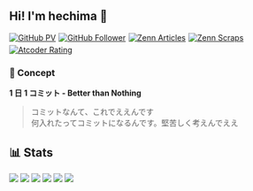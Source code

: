 ## Hi! I'm hechima 👋
<div style="display: flex; flex-wrap: wrap; gap: 5px; align-items: center;">
  <a href="https://github.com/hechima256"><img src="https://komarev.com/ghpvc/?username=hechima256&style=flat-square&color=211F22" alt="GitHub PV"></a>
  <a href="https://github.com/hechima256"><img src="https://img.shields.io/github/followers/hechima256?label=follow&logo=github&style=flat-square&color=211F22" alt="GitHub Follower"></a>
  <a href="https://zenn.dev/hechima"><img src="https://badgen.org/img/zenn/hechima/articles?style=flat-square" alt="Zenn Articles"></a>
  <a href="https://zenn.dev/hechima?tab=scraps"><img src="https://badgen.org/img/zenn/hechima/scraps?style=flat-square" alt="Zenn Scraps"></a>
  <a href="https://atcoder.jp/users/hechima?contestType=algo"><img src="https://badgen.org/img/atcoder/hechima/rating/algorithm?style=flat-square" alt="Atcoder Rating"></a>
</div>

### 💪 Concept

**1 日 1 コミット - Better than Nothing**

> コミットなんて、これでええんです  
> 何入れたってコミットになるんです。堅苦しく考えんでええ

## 📊 Stats
<img src="https://github-readme-stats.vercel.app/api?username=hechima256&count_private=true&show_icons=true&theme=gruvbox" />
<img src="https://github-readme-stats.vercel.app/api/top-langs/?username=hechima256&layout=compact&hide=html,css,scss&theme=gruvbox" />
<img src="https://github-profile-trophy.vercel.app/?username=hechima256&theme=gruvbox&column=7" />
<img src="http://github-profile-summary-cards.vercel.app/api/cards/profile-details?username=hechima256&theme=gruvbox" />
<img src="http://github-profile-summary-cards.vercel.app/api/cards/repos-per-language?username=hechima256&theme=gruvbox&exclude=CSS" />
<img src="http://github-profile-summary-cards.vercel.app/api/cards/most-commit-language?username=hechima256&theme=gruvbox&exclude=CSS" />

